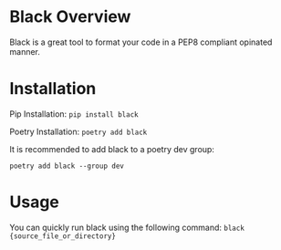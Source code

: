 # Black Overview

Black is a great tool to format your code in a PEP8 compliant opinated manner.

# Installation

Pip Installation:
``pip install black``

Poetry Installation:
``poetry add black``

It is recommended to add black to a poetry dev group:

``poetry add black --group dev``

# Usage
You can quickly run black using the following command:
``black {source_file_or_directory}``

